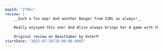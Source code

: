 ```yaml
---
mapId: "2796c"
review: |-
    __Such a fun map! And another Banger from S3RL as always!__
    
    Really enjoyed this one! And Alice always brings her A game with the lights. I made a video of Ex+ if anyone is interested to see it: https://youtu.be/28hUQJ3SjA8
    
    Original review on BeastSaber by OsterP
startDate: "2022-07-26T18:00:00.000Z"
---
```

